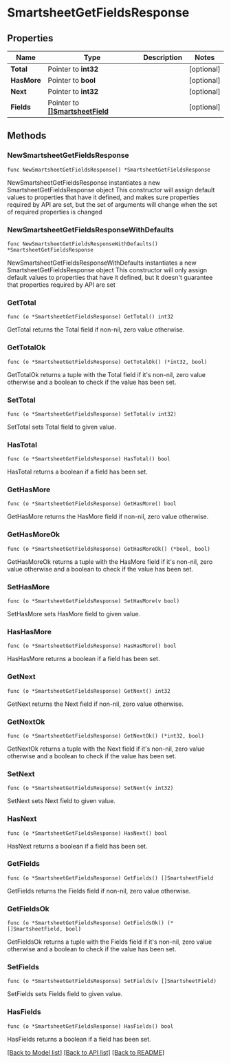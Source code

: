 # SmartsheetGetFieldsResponse

## Properties

Name | Type | Description | Notes
------------ | ------------- | ------------- | -------------
**Total** | Pointer to **int32** |  | [optional] 
**HasMore** | Pointer to **bool** |  | [optional] 
**Next** | Pointer to **int32** |  | [optional] 
**Fields** | Pointer to [**[]SmartsheetField**](SmartsheetField.md) |  | [optional] 

## Methods

### NewSmartsheetGetFieldsResponse

`func NewSmartsheetGetFieldsResponse() *SmartsheetGetFieldsResponse`

NewSmartsheetGetFieldsResponse instantiates a new SmartsheetGetFieldsResponse object
This constructor will assign default values to properties that have it defined,
and makes sure properties required by API are set, but the set of arguments
will change when the set of required properties is changed

### NewSmartsheetGetFieldsResponseWithDefaults

`func NewSmartsheetGetFieldsResponseWithDefaults() *SmartsheetGetFieldsResponse`

NewSmartsheetGetFieldsResponseWithDefaults instantiates a new SmartsheetGetFieldsResponse object
This constructor will only assign default values to properties that have it defined,
but it doesn't guarantee that properties required by API are set

### GetTotal

`func (o *SmartsheetGetFieldsResponse) GetTotal() int32`

GetTotal returns the Total field if non-nil, zero value otherwise.

### GetTotalOk

`func (o *SmartsheetGetFieldsResponse) GetTotalOk() (*int32, bool)`

GetTotalOk returns a tuple with the Total field if it's non-nil, zero value otherwise
and a boolean to check if the value has been set.

### SetTotal

`func (o *SmartsheetGetFieldsResponse) SetTotal(v int32)`

SetTotal sets Total field to given value.

### HasTotal

`func (o *SmartsheetGetFieldsResponse) HasTotal() bool`

HasTotal returns a boolean if a field has been set.

### GetHasMore

`func (o *SmartsheetGetFieldsResponse) GetHasMore() bool`

GetHasMore returns the HasMore field if non-nil, zero value otherwise.

### GetHasMoreOk

`func (o *SmartsheetGetFieldsResponse) GetHasMoreOk() (*bool, bool)`

GetHasMoreOk returns a tuple with the HasMore field if it's non-nil, zero value otherwise
and a boolean to check if the value has been set.

### SetHasMore

`func (o *SmartsheetGetFieldsResponse) SetHasMore(v bool)`

SetHasMore sets HasMore field to given value.

### HasHasMore

`func (o *SmartsheetGetFieldsResponse) HasHasMore() bool`

HasHasMore returns a boolean if a field has been set.

### GetNext

`func (o *SmartsheetGetFieldsResponse) GetNext() int32`

GetNext returns the Next field if non-nil, zero value otherwise.

### GetNextOk

`func (o *SmartsheetGetFieldsResponse) GetNextOk() (*int32, bool)`

GetNextOk returns a tuple with the Next field if it's non-nil, zero value otherwise
and a boolean to check if the value has been set.

### SetNext

`func (o *SmartsheetGetFieldsResponse) SetNext(v int32)`

SetNext sets Next field to given value.

### HasNext

`func (o *SmartsheetGetFieldsResponse) HasNext() bool`

HasNext returns a boolean if a field has been set.

### GetFields

`func (o *SmartsheetGetFieldsResponse) GetFields() []SmartsheetField`

GetFields returns the Fields field if non-nil, zero value otherwise.

### GetFieldsOk

`func (o *SmartsheetGetFieldsResponse) GetFieldsOk() (*[]SmartsheetField, bool)`

GetFieldsOk returns a tuple with the Fields field if it's non-nil, zero value otherwise
and a boolean to check if the value has been set.

### SetFields

`func (o *SmartsheetGetFieldsResponse) SetFields(v []SmartsheetField)`

SetFields sets Fields field to given value.

### HasFields

`func (o *SmartsheetGetFieldsResponse) HasFields() bool`

HasFields returns a boolean if a field has been set.


[[Back to Model list]](../README.md#documentation-for-models) [[Back to API list]](../README.md#documentation-for-api-endpoints) [[Back to README]](../README.md)


